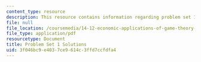 ```yaml
---
content_type: resource
description: This resource contains information regarding problem set 1 solutions.
file: null
file_location: /coursemedia/14-12-economic-applications-of-game-theory-fall-2012/3f046bc9e4037ce9614c3ffd7ccfdfa4_MIT14_12F12_pset1sol.pdf
file_type: application/pdf
resourcetype: Document
title: Problem Set 1 Solutions
uid: 3f046bc9-e403-7ce9-614c-3ffd7ccfdfa4
---
```


